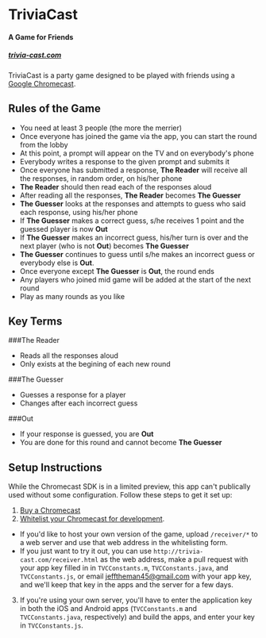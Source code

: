 # TriviaCast
#### A Game for Friends
##### [trivia-cast.com](http://www.trivia-cast.com/)

TriviaCast is a party game designed to be played with friends using a [Google Chromecast](http://www.google.com/intl/en/chrome/devices/chromecast/).

## Rules of the Game

* You need at least 3 people (the more the merrier)
* Once everyone has joined the game via the app, you can start the round from the lobby
* At this point, a prompt will appear on the TV and on everybody's phone
* Everybody writes a response to the given prompt and submits it
* Once everyone has submitted a response, **The Reader** will receive all the responses, in random order, on his/her phone
* **The Reader** should then read each of the responses aloud
* After reading all the responses, **The Reader** becomes **The Guesser**
* **The Guesser** looks at the responses and attempts to guess who said each response, using his/her phone
* If **The Guesser** makes a correct guess, s/he receives 1 point and the guessed player is now **Out**
* If **The Guesser** makes an incorrect guess, his/her turn is over and the next player (who is not **Out**) becomes **The Guesser**
* **The Guesser** continues to guess until s/he makes an incorrect guess or everybody else is **Out**.
* Once everyone except **The Guesser** is **Out**, the round ends
* Any players who joined mid game will be added at the start of the next round
* Play as many rounds as you like

## Key Terms
###The Reader
* Reads all the responses aloud
* Only exists at the begining of each new round

###The Guesser
* Guesses a response for a player
* Changes after each incorrect guess

###Out
* If your response is guessed, you are **Out**
* You are done for this round and cannot become **The Guesser**

## Setup Instructions

While the Chromecast SDK is in a limited preview, this app can't publically used without some configuration. Follow these steps to get it set up:

1. [Buy a Chromecast](https://play.google.com/store/devices/details?id=chromecast)
2. [Whitelist your Chromecast for development](https://docs.google.com/a/google.com/forms/d/1dwWBstwCRL1mdEbSxSVFkxyo4R-2iQczl1ttgeqSeRw/viewform).
 * If you'd like to host your own version of the game, upload `/receiver/*` to a web server and use that web address in the whitelisting form.
 * If you just want to try it out, you can use `http://trivia-cast.com/receiver.html` as the web address, make a pull request with your app key filled in in `TVCConstants.m`, `TVCConstants.java`, and `TVCConstants.js`, or email [jefftheman45@gmail.com](mailto:jefftheman45@gmail.com) with your app key, and we'll keep that key in the apps and the server for a few days.
3. If you're using your own server, you'll have to enter the application key in both the iOS and Android apps (`TVCConstants.m` and `TVCConstants.java`, respectively) and build the apps, and enter your key in `TVCConstants.js`.
